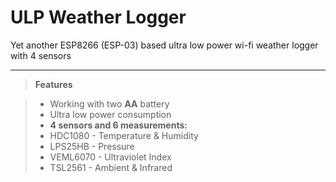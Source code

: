 # ULP Weather Logger
Yet another ESP8266 (ESP-03) based ultra low power wi-fi weather logger with 4 sensors

----

> **Features**

> - Working with two **AA** battery
> - Ultra low power consumption
> - **4 sensors and 6 measurements:**
>  - HDC1080 - Temperature & Humidity
>  - LPS25HB - Pressure
>  - VEML6070 - Ultraviolet Index
>  - TSL2561 - Ambient & Infrared
